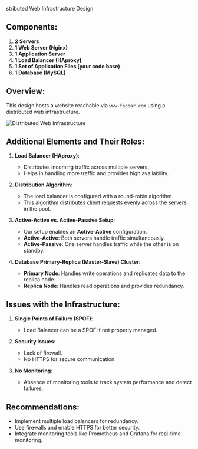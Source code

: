 stributed Web Infrastructure Design

## Components:
1. **2 Servers**
2. **1 Web Server (Nginx)**
3. **1 Application Server**
4. **1 Load Balancer (HAproxy)**
5. **1 Set of Application Files (your code base)**
6. **1 Database (MySQL)**

## Overview:
This design hosts a website reachable via `www.foobar.com` using a distributed web infrastructure.

![Distributed Web Infrastructure](./distributed_web_infrastructure.png)

## Additional Elements and Their Roles:
1. **Load Balancer (HAproxy)**:
   - Distributes incoming traffic across multiple servers.
   - Helps in handling more traffic and provides high availability.

2. **Distribution Algorithm**:
   - The load balancer is configured with a round-robin algorithm.
   - This algorithm distributes client requests evenly across the servers in the pool.

3. **Active-Active vs. Active-Passive Setup**:
   - Our setup enables an **Active-Active** configuration.
   - **Active-Active**: Both servers handle traffic simultaneously.
   - **Active-Passive**: One server handles traffic while the other is on standby.

4. **Database Primary-Replica (Master-Slave) Cluster**:
   - **Primary Node**: Handles write operations and replicates data to the replica node.
   - **Replica Node**: Handles read operations and provides redundancy.

## Issues with the Infrastructure:
1. **Single Points of Failure (SPOF)**:
   - Load Balancer can be a SPOF if not properly managed.

2. **Security Issues**:
   - Lack of firewall.
   - No HTTPS for secure communication.

3. **No Monitoring**:
   - Absence of monitoring tools to track system performance and detect failures.

## Recommendations:
- Implement multiple load balancers for redundancy.
- Use firewalls and enable HTTPS for better security.
- Integrate monitoring tools like Prometheus and Grafana for real-time monitoring.

